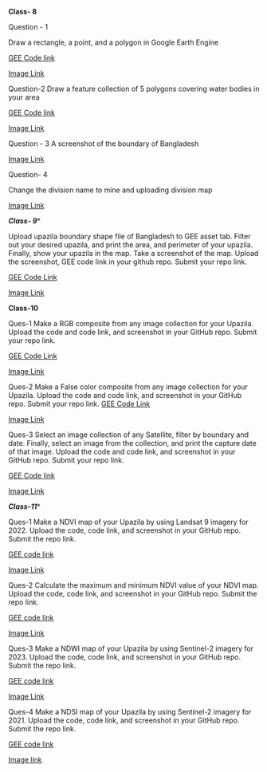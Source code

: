 ****Class- 8****

Question - 1

Draw a rectangle, a point, and a polygon in Google Earth Engine

[GEE Code link](https://code.earthengine.google.com/1183ace62b62c59e19331291e39ed83d)

[Image Link](https://github.com/ash079/Intro-to-GEE/blob/main/class%208_Question%201.png)

Question-2 Draw a feature collection of 5 polygons covering water bodies in your area

[GEE Code link ](https://code.earthengine.google.com/f8787e4215b8a598f1668d3b26306bc7)

[Image Link](https://github.com/ash079/Intro-to-GEE/blob/main/class%208_%20Question%202.png)


Question - 3
A screenshot of the boundary of Bangladesh

[Image Link](https://github.com/ash079/Intro-to-GEE/blob/main/bd%20boundary.png)

Question- 4

Change the division name to mine and uploading division map

[Image Link](https://github.com/ash079/Intro-to-GEE/blob/main/Chittagong%20Boundary.png)

*****Class- 9******

Upload upazila boundary shape file of Bangladesh to GEE asset tab. Filter out your desired upazila, and print the area, and perimeter of your upazila. Finally, show your upazila in the map. Take a screenshot of the map. Upload the screenshot, GEE code link in your github repo. Submit your repo link.

[GEE Code Link](https://code.earthengine.google.com/faa2a21561ed23ec917321678ce481a9)

[Image Link](https://github.com/ash079/Intro-to-GEE/blob/main/class%209_noakhali%20sadar%20map.png)

******Class-10******

Ques-1 Make a RGB composite from any image collection for your Upazila. Upload the code and code link, and screenshot in your GitHub  repo. Submit your repo link.

[GEE Code Link](https://code.earthengine.google.com/8ce00563645b89d5320ac14fe450eda3)

[Image Link](https://github.com/ash079/Intro-to-GEE/blob/main/class10_RGB.png)

Ques-2 Make a False color composite from any image collection for your Upazila. Upload the code and code link, and screenshot in your GitHub  repo. Submit your repo link.
[GEE Code Link](https://code.earthengine.google.com/060d02826bb2c9358987e76982618a0f)

[Image Link](https://github.com/ash079/Intro-to-GEE/blob/main/class10_False.png)

Ques-3 Select an image collection of any Satellite, filter by boundary and date. Finally, select an image from the collection, and print the capture date of that image. 
Upload the code and code link, and screenshot in your GitHub  repo. Submit your repo link.

[GEE Code link](https://code.earthengine.google.com/492bb20f4419361c670bc7efa0cb3f44)

[Image Link](https://github.com/ash079/Intro-to-GEE/blob/main/class10.capture.png)

*****Class-11****** 

Ques-1 Make a NDVI map of your Upazila by using Landsat 9 imagery for 2022. Upload the code, code link, and screenshot in your GitHub repo. Submit the repo link.

[GEE code link](https://code.earthengine.google.com/9f2d576fe6942c8290838fd9d1390b90)


[Image Link](https://github.com/ash079/Intro-to-GEE/blob/main/ndvi_Class11.png)


Ques-2 Calculate the maximum and minimum NDVI value of your NDVI map. Upload the code, code link, and screenshot in your GitHub repo. Submit the repo link.


[GEE code link](https://code.earthengine.google.com/574813e44fa97374733bc3a02a51306b)


[Image Link](https://github.com/ash079/Intro-to-GEE/blob/main/NDVI_minmax_Class11.png)


Ques-3 Make a NDWI map of your Upazila by using Sentinel-2 imagery for 2023. Upload the code, code link, and screenshot in your GitHub repo. Submit the repo link.

[GEE code link](https://code.earthengine.google.com/28552b16952bbfa2e00e6613679c9676)

[Image Link](https://github.com/ash079/Intro-to-GEE/blob/main/NDWI%20Class%2011.png)


Ques-4 Make a NDSI map of your Upazila by using Sentinel-2 imagery for 2021. Upload the code, code link, and screenshot in your GitHub repo. Submit the repo link.


[GEE code link](https://code.earthengine.google.com/18526b639acd4bb624f950dec94ed675)

[Image link](https://github.com/ash079/Intro-to-GEE/blob/main/NDSI%20Image%20Class11.png)
